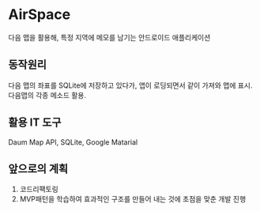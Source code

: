# AirSpace
다음 맵을 활용해, 특정 지역에 메모를 남기는 안드로이드 애플리케이션

## 동작원리
 다음 맵의 좌표를 SQLite에 저장하고 있다가, 앱이 로딩되면서 같이 가져와 맵에 표시. 다음맵의 각종 메소드 활용.

## 활용 IT 도구
 Daum Map API, SQLite, Google Matarial
 
## 앞으로의 계획
1. 코드리팩토링
2. MVP패턴을 학습하여 효과적인 구조를 만들어 내는 것에 초점을 맞춘 개발 진행
